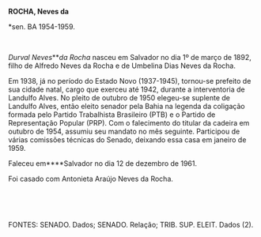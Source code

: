 **ROCHA, Neves da**

\*sen. BA 1954-1959.

 

*Durval Neves****da Rocha* nasceu em Salvador no dia 1º de março de
1892, filho de Alfredo Neves da Rocha e de Umbelina Dias Neves da Rocha.

Em 1938, já no período do Estado Novo (1937-1945), tornou-se prefeito de
sua cidade natal, cargo que exerceu até 1942, durante a interventoria de
Landulfo Alves. No pleito de outubro de 1950 elegeu-se suplente de
Landulfo Alves, então eleito senador pela Bahia na legenda da coligação
formada pelo Partido Trabalhista Brasileiro (PTB) e o Partido de
Representação Popular (PRP). Com o falecimento do titular da cadeira em
outubro de 1954, assumiu seu mandato no mês seguinte. Participou de
várias comissões técnicas do Senado, deixando essa casa em janeiro de
1959.

Faleceu em****Salvador no dia 12 de dezembro de 1961.

Foi casado com Antonieta Araújo Neves da Rocha.

 

 

FONTES: SENADO. Dados; SENADO. Relação; TRIB. SUP. ELEIT. Dados (2).

 
